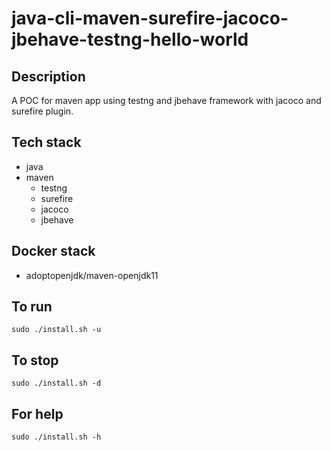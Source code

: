 # java-cli-maven-surefire-jacoco-jbehave-testng-hello-world

## Description
A POC for maven app using testng
and jbehave framework with jacoco
and surefire plugin.

## Tech stack
- java
- maven
  - testng
  - surefire
  - jacoco
  - jbehave

## Docker stack
- adoptopenjdk/maven-openjdk11

## To run
`sudo ./install.sh -u`

## To stop
`sudo ./install.sh -d`

## For help
`sudo ./install.sh -h`
